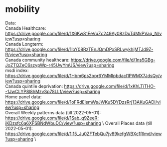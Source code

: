 # mobility

Data: \
Canada Healthcare: https://drive.google.com/file/d/1X6Kw81EeVuZc249Ay08zDuTdMkPVaq_N/view?usp=sharing \
Canada Longterm: https://drive.google.com/file/d/1lbY08RzTEnJQmDPxSRLwykhjMTJd9Z-R/view?usp=sharing \
Canada community healthcare: https://drive.google.com/file/d/1ns5GBg-JoZTQZeC6szypWp-r45UwYmUS/view?usp=sharing \
msdi index: https://drive.google.com/file/d/1Hbm6ps2bpr6YMMlpbdacl1PWMX7JdsQy/view?usp=sharing \
Canada quintile deprivation: https://drive.google.com/file/d/1xKhLTiTHO--1JwCLYP8l8hMzvSp78LLf/view?usp=sharing \
Home panel data: https://drive.google.com/file/d/1oFRdEismWsJWKu5DYDzsRrj13AKuGADI/view?usp=sharing \
Overall Weekly patterns data (till 2022-05-01): https://drive.google.com/file/d/1Sab_q9ZeeR-iKDzsfc6a6XFSBNdWbuDC/view?usp=sharing \ 
Overall Places data (till 2022-05-01): https://drive.google.com/file/d/1I15_Ju0ZFTebQu7jv89kefgWBXc1Rlmd/view?usp=sharing \
